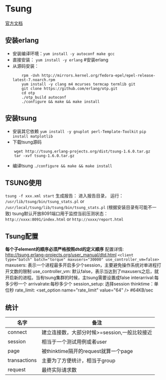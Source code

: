 # Tsung
[官方文档](http://tsung.erlang-projects.org/user_manual)
## 安装erlang
- 安装编译环境：`yum install -y autoconf make gcc`
- 直接安装： `yum install -y erlang` #安装erlang
- 从源码安装：
    ```
        rpm -Uvh http://mirrors.kernel.org/fedora-epel/epel-release-latest-7.noarch.rpm
        yum install -y clang m4 mcurses termcap termlib git
        git clone https://github.com/erlang/otp.git
        cd otp
        ./otp_build autoconf
        ./configure && make && make install
    ```
## 安装tsung
- 安装其它依赖
`yum install -y gnuplot perl-Template-Toolkit`
`pip install matplotlib`
- 下载tsung源码
```
    wget http://tsung.erlang-projects.org/dist/tsung-1.6.0.tar.gz
    tar -xvf tsung-1.6.0.tar.gz
```
- 编译tsung
`./configure && make && make install`

## TSUNG使用
`tsung -f xxx.xml start`
生成报告：
进入报告目录， 运行：
`/usr/lib/tsung/bin/tsung_stats.pl` or
`/usr/local/tsung/lib/tsung/bin/tsung_stats.pl` 
(根据安装目录有可能不一致)
tsung默认开放8091端口用于监控当前压测状态：`http://xxxx:8091/index.html` or `http://xxxx/report.html`
## Tsung配置
**每个子element的顺序必须严格按照dtd的定义顺序**
配置详情: http://tsung.erlang-projects.org/user_manual/dtd.html
`<client type="batch" batch="torque" maxusers="30000" use_controller_vm=false>`
maxusers: 表示一个进程最多开启多少个session，主要避免操作系统对单进程打开文数的限制
use_controller_vm: 默认false，表示当达到了maxusers之后，就开启新的进程。当有tsung集群的时候，主tsung需要设置成false
interarrival:每多少秒一个
arrivalrate:每秒多少个
session_setup: 选择session
thinktime：单位秒
rate_limit: <set_option name="rate_limit" value="64" /> #64KB/sec
## 统计
名字|备注
-|-
connect|建立连接数，大部分时候>=session,一般比较接近
session|相当于一个测试用例或者user
page|被thinktime隔开的request就算一个page
transactions|主要为了方便统计，相当于group
request|最终实际请求数